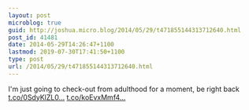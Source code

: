 ```yaml
---
layout: post
microblog: true
guid: http://joshua.micro.blog/2014/05/29/t471855144313712640.html
post_id: 41481
date: 2014-05-29T14:26:47+1100
lastmod: 2019-07-30T17:41:50+1100
type: post
url: /2014/05/29/t471855144313712640.html
---
```

I'm just going to check-out from adulthood for a moment, be right back [t.co/0SdyKlZL0...](http://t.co/0SdyKlZL0o) [t.co/koEvxMmf4...](http://t.co/koEvxMmf4B)
